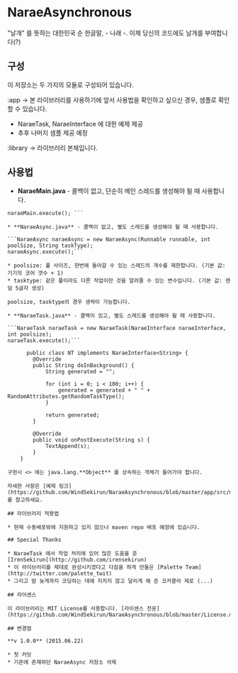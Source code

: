 # NaraeAsynchronous

"날개" 를 뜻하는 대한민국 순 한글말, - 나래 -. 
이제 당신의 코드에도 날개를 부여합니다(?) 

## 구성

이 저장소는 두 가지의 모듈로 구성되어 있습니다.

:app -> 본 라이브러리를 사용하기에 앞서 사용법을 확인하고 싶으신 경우, 샘플로 확인할 수 있습니다.

* NaraeTask, NaraeInterface 에 대한 예제 제공
* 추후 나머지 샘플 제공 예정

:library -> 라이브러리 본체입니다.

## 사용법 

* **NaraeMain.java** - 콜백이 없고, 단순히 메인 스레드를 생성해야 될 때 사용합니다.

```NaraeMain naraeMain = new NaraeMain(Runnable runnable);
naraeMain.execute(); ```

* **NaraeAsync.java** - 콜백이 없고, 별도 스레드를 생성해야 될 때 사용합니다.

```NaraeAsync naraeAsync = new NaraeAsync(Runnable runnable, int poolSize, String taskType);
naraeAsync.execute();```

* poolsize: 풀 사이즈, 한번에 돌아갈 수 있는 스레드의 개수를 제한합니다. (기본 값: 기기의 코어 갯수 + 1)
* tasktype: 같은 풀이라도 다른 작업이란 것을 알려줄 수 있는 변수입니다. (기본 값: 랜덤 5글자 생성)

poolsize, tasktype의 경우 생략이 가능합니다.

* **NaraeTask.java** - 콜백이 있고, 별도 스레드를 생성해야 될 때 사용합니다.

```NaraeTask naraeTask = new NaraeTask(NaraeInterface naraeInterface, int poolsize);
naraeTask.execute();```

      public class NT implements NaraeInterface<String> {
        @Override
        public String doInBackground() {
            String generated = "";

            for (int i = 0; i < 100; i++) {
                generated = generated + " " + RandomAttributes.getRandomTaskType();
            }

            return generated;
        }

        @Override
        public void onPostExecute(String s) {
            TextAppend(s);
        }
    }
    
구현시 <> 에는 java.lang.**Object** 를 상속하는 객체가 들어가야 합니다.
    
자세한 사항은 [예제 링크](https://github.com/WindSekirun/NaraeAsynchronous/blob/master/app/src/main/java/windsekirun/naraeasynchronous/demo/NaraeTaskTestActivity.java)를 참고하세요.

## 라이브러리 적용법

* 현재 수동배포밖에 지원하고 있지 않으나 maven repo 배포 예정에 있습니다. 

## Special Thanks

* NaraeTask 에서 작업 처리에 있어 많은 도움을 준 [IrenSekirun[(http://github.com/irensekirun)
* 이 라이브러리를 제대로 완성시키겠다고 다짐을 하게 만들은 [Palette Team](http://twitter.com/palette_twit)
* 그리고 밤 늦게까지 코딩하는 데에 지치지 않고 달리게 해 준 코카콜라 제로 (...)

## 라이센스

이 라이브러리는 MIT License를 사용합니다. [라이센스 전문](https://github.com/WindSekirun/NaraeAsynchronous/blob/master/License.md)

## 변경점

**v 1.0.0** (2015.06.22)

* 첫 커밋
* 기존에 존재하던 NaraeAsync 저장소 삭제
